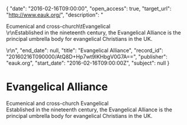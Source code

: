 {
  "date": "2016-02-16T09:00:00", 
  "open_access": true, 
  "target_url": "http://www.eauk.org/", 
  "description": "<p>Ecumenical and cross-church\tEvangelical<br />\r\nEstablished in the nineteenth century, the Evangelical Alliance is the principal umbrella body for evangelical Christians in the UK.</p>\r\n", 
  "end_date": null, 
  "title": "Evangelical Alliance", 
  "record_id": "20160216T090000/AtQ8D+Hp7wt9IKHbgV0G7A==", 
  "publisher": "eauk.org", 
  "start_date": "2016-02-16T09:00:00Z", 
  "subject": null
}

# Evangelical Alliance

<p>Ecumenical and cross-church	Evangelical<br />
Established in the nineteenth century, the Evangelical Alliance is the principal umbrella body for evangelical Christians in the UK.</p>
